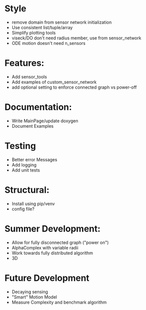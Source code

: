  
# Style
 - remove domain from sensor network initialization
 - Use consistent list/tuple/array
 - Simplify plotting tools 
 - viseck/DO don't need radius member, use from sensor_network
 - ODE motion doesn't need n_sensors

# Features:
 - Add sensor_tools
 - Add examples of custom_sensor_network
 - add optional setting to enforce connected graph vs power-off

# Documentation:
 - Write MainPage/update doxygen
 - Document Examples
    
# Testing
 - Better error Messages
 - Add logging
 - Add unit tests

# Structural:
 - Install using pip/venv 
 - config file?

 # Summer Development:
 - Allow for fully disconnected graph ("power on")
 - AlphaComplex with variable radii
 - Work towards fully distributed algorithm
 - 3D
 
# Future Development
 - Decaying sensing
 - "Smart" Motion Model
 - Measure Complexity and benchmark algorithm
